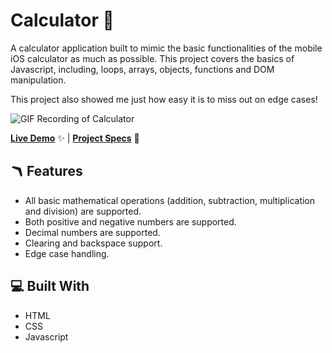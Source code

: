# Calculator 🧮

A calculator application built to mimic the basic functionalities of the mobile iOS calculator as much as possible. This project covers the basics of Javascript, including, loops, arrays, objects, functions and DOM manipulation.

This project also showed me just how easy it is to miss out on edge cases!

![GIF Recording of Calculator](basic-info-site.gif)

[**Live Demo**](#) ✨ |
[**Project Specs**](https://www.theodinproject.com/lessons/foundations-calculator) 📝

## 🪃 Features

- All basic mathematical operations (addition, subtraction, multiplication and division) are supported.
- Both positive and negative numbers are supported.
- Decimal numbers are supported.
- Clearing and backspace support.
- Edge case handling.

## 💻 Built With

- HTML
- CSS
- Javascript
